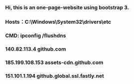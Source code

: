 ### Hi, this is an one-page-website using bootstrap 3.
### Hosts：C:\Windows\System32\drivers\etc
### CMD: ipconfig /flushdns
### 140.82.113.4 github.com
### 185.199.108.153 assets-cdn.github.com
### 151.101.1.194 github.global.ssl.fastly.net
